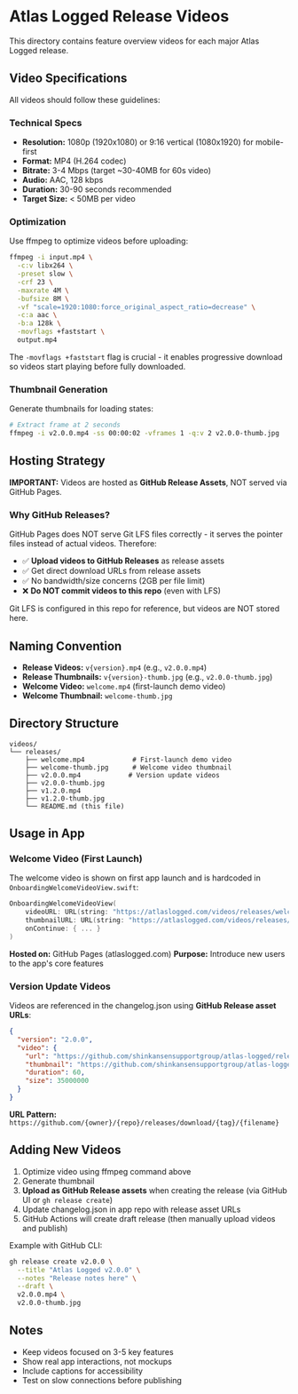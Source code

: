# Atlas Logged Release Videos

This directory contains feature overview videos for each major Atlas Logged release.

## Video Specifications

All videos should follow these guidelines:

### Technical Specs
- **Resolution:** 1080p (1920x1080) or 9:16 vertical (1080x1920) for mobile-first
- **Format:** MP4 (H.264 codec)
- **Bitrate:** 3-4 Mbps (target ~30-40MB for 60s video)
- **Audio:** AAC, 128 kbps
- **Duration:** 30-90 seconds recommended
- **Target Size:** < 50MB per video

### Optimization

Use ffmpeg to optimize videos before uploading:

```bash
ffmpeg -i input.mp4 \
  -c:v libx264 \
  -preset slow \
  -crf 23 \
  -maxrate 4M \
  -bufsize 8M \
  -vf "scale=1920:1080:force_original_aspect_ratio=decrease" \
  -c:a aac \
  -b:a 128k \
  -movflags +faststart \
  output.mp4
```

The `-movflags +faststart` flag is crucial - it enables progressive download so videos start playing before fully downloaded.

### Thumbnail Generation

Generate thumbnails for loading states:

```bash
# Extract frame at 2 seconds
ffmpeg -i v2.0.0.mp4 -ss 00:00:02 -vframes 1 -q:v 2 v2.0.0-thumb.jpg
```

## Hosting Strategy

**IMPORTANT:** Videos are hosted as **GitHub Release Assets**, NOT served via GitHub Pages.

### Why GitHub Releases?

GitHub Pages does NOT serve Git LFS files correctly - it serves the pointer files instead of actual videos. Therefore:

- ✅ **Upload videos to GitHub Releases** as release assets
- ✅ Get direct download URLs from release assets
- ✅ No bandwidth/size concerns (2GB per file limit)
- ❌ **Do NOT commit videos to this repo** (even with LFS)

Git LFS is configured in this repo for reference, but videos are NOT stored here.

## Naming Convention

- **Release Videos:** `v{version}.mp4` (e.g., `v2.0.0.mp4`)
- **Release Thumbnails:** `v{version}-thumb.jpg` (e.g., `v2.0.0-thumb.jpg`)
- **Welcome Video:** `welcome.mp4` (first-launch demo video)
- **Welcome Thumbnail:** `welcome-thumb.jpg`

## Directory Structure

```
videos/
└── releases/
    ├── welcome.mp4            # First-launch demo video
    ├── welcome-thumb.jpg      # Welcome video thumbnail
    ├── v2.0.0.mp4            # Version update videos
    ├── v2.0.0-thumb.jpg
    ├── v1.2.0.mp4
    ├── v1.2.0-thumb.jpg
    └── README.md (this file)
```

## Usage in App

### Welcome Video (First Launch)

The welcome video is shown on first app launch and is hardcoded in `OnboardingWelcomeVideoView.swift`:

```swift
OnboardingWelcomeVideoView(
    videoURL: URL(string: "https://atlaslogged.com/videos/releases/welcome.mp4"),
    thumbnailURL: URL(string: "https://atlaslogged.com/videos/releases/welcome-thumb.jpg"),
    onContinue: { ... }
)
```

**Hosted on:** GitHub Pages (atlaslogged.com)
**Purpose:** Introduce new users to the app's core features

### Version Update Videos

Videos are referenced in the changelog.json using **GitHub Release asset URLs**:

```json
{
  "version": "2.0.0",
  "video": {
    "url": "https://github.com/shinkansensupportgroup/atlas-logged/releases/download/v2.0.0/v2.0.0.mp4",
    "thumbnail": "https://github.com/shinkansensupportgroup/atlas-logged/releases/download/v2.0.0/v2.0.0-thumb.jpg",
    "duration": 60,
    "size": 35000000
  }
}
```

**URL Pattern:** `https://github.com/{owner}/{repo}/releases/download/{tag}/{filename}`

## Adding New Videos

1. Optimize video using ffmpeg command above
2. Generate thumbnail
3. **Upload as GitHub Release assets** when creating the release (via GitHub UI or `gh release create`)
4. Update changelog.json in app repo with release asset URLs
5. GitHub Actions will create draft release (then manually upload videos and publish)

Example with GitHub CLI:
```bash
gh release create v2.0.0 \
  --title "Atlas Logged v2.0.0" \
  --notes "Release notes here" \
  --draft \
  v2.0.0.mp4 \
  v2.0.0-thumb.jpg
```

## Notes

- Keep videos focused on 3-5 key features
- Show real app interactions, not mockups
- Include captions for accessibility
- Test on slow connections before publishing
